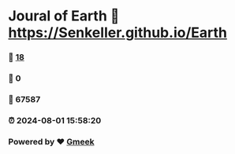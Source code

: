 # Joural of Earth :link: https://Senkeller.github.io/Earth 
### :page_facing_up: [18](https://Senkeller.github.io/Earth/tag.html) 
### :speech_balloon: 0 
### :hibiscus: 67587 
### :alarm_clock: 2024-08-01 15:58:20 
### Powered by :heart: [Gmeek](https://github.com/Meekdai/Gmeek)
